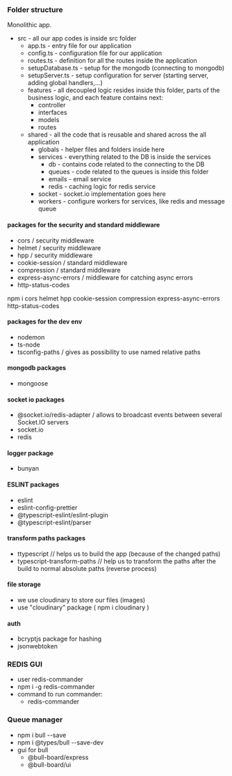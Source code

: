 ### Folder structure

Monolithic app.

- src - all our app codes is inside src folder
  - app.ts - entry file for our application
  - config.ts - configuration file for our application
  - routes.ts - definition for all the routes inside the application
  - setupDatabase.ts - setup for the mongodb (connecting to mongodb)
  - setupServer.ts - setup configuration for server (starting server, adding global handlers,...)
  - features - all decoupled logic resides inside this folder, parts of the business logic, and each feature contains next:
    - controller
    - interfaces
    - models
    - routes
  - shared - all the code that is reusable and shared across the all application
    - globals - helper files and folders inside here
    - services - everything related to the DB is inside the services
      - db - contains code related to the connecting to the DB
      - queues - code related to the queues is inside this folder
      - emails - email service
      - redis - caching logic for redis service
    - socket - socket.io implementation goes here
    - workers - configure workers for services, like redis and message queue

#### packages for the security and standard middleware

- cors / security middleware
- helmet / security middleware
- hpp / security middleware
- cookie-session / standard middleware
- compression / standard middleware
- express-async-errors / middleware for catching async errors
- http-status-codes

npm i cors helmet hpp cookie-session compression express-async-errors http-status-codes

#### packages for the dev env

- nodemon
- ts-node
- tsconfig-paths / gives as possibility to use named relative paths

#### mongodb packages

- mongoose

#### socket io packages

- @socket.io/redis-adapter / allows to broadcast events between several Socket.IO servers
- socket.io
- redis

#### logger package

- bunyan

#### ESLINT packages

- eslint
- eslint-config-prettier
- @typescript-eslint/eslint-plugin
- @typescript-eslint/parser

#### transform paths packages

- ttypescript // helps us to build the app (because of the changed paths)
- typescript-transform-paths // help us to transform the paths after the build to normal absolute paths (reverse process)

#### file storage

- we use cloudinary to store our files (images)
- use "cloudinary" package ( npm i cloudinary )

#### auth

- bcryptjs package for hashing
- jsonwebtoken

### REDIS GUI

- user redis-commander
- npm i -g redis-commander
- command to run commander:
  - redis-commander

### Queue manager

- npm i bull --save
- npm i @types/bull --save-dev
- gui for bull
  - @bull-board/express
  - @bull-board/ui
